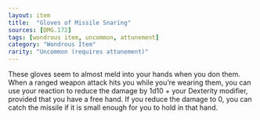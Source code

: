 ```yaml
---
layout: item
title:  "Gloves of Missile Snaring"
sources: [DMG.172]
tags: [wondrous item, uncommon, attunement]
category: "Wondrous Item"
rarity: "Uncommon (requires attunement)"
---
```


These gloves seem to almost meld into your hands when you don them. When a ranged weapon attack hits you while you’re wearing them, you can use your reaction to reduce the damage by 1d10 + your Dexterity modifier, provided that you have a free hand. If you reduce the damage to 0, you can catch the missile if it is small enough for you to hold in that hand.